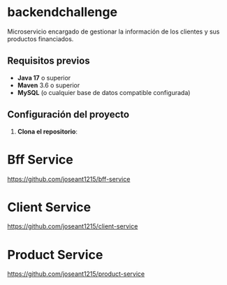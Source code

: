 # backendchallenge
Microservicio encargado de gestionar la información de los clientes y sus productos financiados.

## **Requisitos previos**

- **Java 17** o superior
- **Maven** 3.6 o superior
- **MySQL** (o cualquier base de datos compatible configurada)

## **Configuración del proyecto**

1. **Clona el repositorio**:
# Bff Service
https://github.com/joseant1215/bff-service
# Client Service
https://github.com/joseant1215/client-service
# Product Service
https://github.com/joseant1215/product-service


